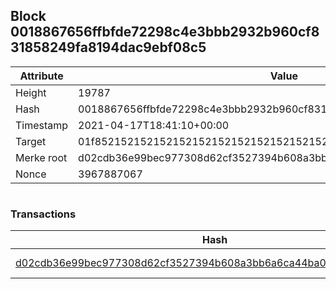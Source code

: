 ## Block 0018867656ffbfde72298c4e3bbb2932b960cf831858249fa8194dac9ebf08c5

Attribute | Value
--- | ---
Height | 19787
Hash | 0018867656ffbfde72298c4e3bbb2932b960cf831858249fa8194dac9ebf08c5
Timestamp | 2021-04-17T18:41:10+00:00
Target | 01f8521521521521521521521521521521521521521521521521521521521521
Merke root | d02cdb36e99bec977308d62cf3527394b608a3bb6a6ca44ba0a5328985ae9010
Nonce | 3967887067

```

```

### Transactions

Hash | Amount
--- | ---
[d02cdb36e99bec977308d62cf3527394b608a3bb6a6ca44ba0a5328985ae9010](d02cdb36e99bec977308d62cf3527394b608a3bb6a6ca44ba0a5328985ae9010.md) | 10.00000000 SKEPTI 
